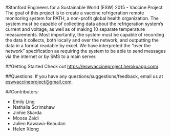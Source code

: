 #Stanford Engineers for a Sustainable World (ESW) 2015 - Vaccine Project
The goal of this project is to create a vaccine refrigeration remote monitoring system for PATH, a non-profit global health organization. The system must be capable of collecting data about the refrigeration system’s current and voltage, as well as of making 10 separate temperature measurements. Most importantly, the system must be capable of recording the data it collects, both locally and over the network, and outputting the data in a format readable by excel. We have interpreted the “over the network” specification as requiring the system to be able to send messages via the internet or by SMS to a main server. 

##Getting Started
Check out https://eswvaccineproject.herokuapp.com/.

##Questions:
If you have any questions/suggestions/feedback, email us at [eswvaccineproject@gmail.com](eswvaccineproject@gmail.com).

##Contributors:
* Emily Ling
* Nathalia Scrimshaw
* Jinhie Skarda
* Moosa Zaidi
* Julien Kawawa-Beaudan
* Helen Xiong
